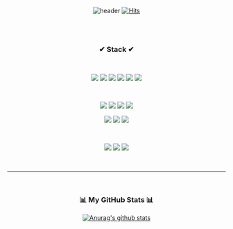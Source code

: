 <div align = center>
  
  ![header](https://capsule-render.vercel.app/api?type=waving&color=auto&height=200&section=header&text=👋%20WELCOME%20👋&fontSize=50&align=center)
[![Hits](https://hits.seeyoufarm.com/api/count/incr/badge.svg?url=https%3A%2F%2Fgithub.com%2FJaeLinJoo&count_bg=%2379C83D&title_bg=%23555555&icon=github.svg&icon_color=%23E7E7E7&title=hits&edge_flat=false)](https://hits.seeyoufarm.com)
  
  <br> <br>
  
  <h3> ✔ Stack ✔ </h3>
  <br>
   <p>
       <img src=https://img.shields.io/badge/Python-blue?style=round-square&logo=Python&logoColor=white/></a>
       <img src=https://img.shields.io/badge/JavaScript-FFF000?style=round-square&logo=Javascript&logoColor=white/></a>
       <img src=https://img.shields.io/badge/Java-orange?style=round-square&logo=Java&logoColor=white/></a>
       <img src=https://img.shields.io/badge/HTML5-green?style=round-square&logo=HTML5&logoColor=white/></a>
       <img src=https://img.shields.io/badge/CSS3-skyblue?style=round-square&logo=CSS3&logoColor=white/></a>
       <img src=https://img.shields.io/badge/C-purple?style=round-square&logo=C&logoColor=white/></a>
    </p>
  <br>
  <p>
       <img src=https://img.shields.io/badge/React-00D4FF?style=round-square&logo=React&logoColor=white/></a>
       <img src=https://img.shields.io/badge/Spring%20Boot-0?style=round-square&logo=Springboot&logoColor=white/></a>
       <img src=https://img.shields.io/badge/Android-red?style=round-square&logo=Android&logoColor=white/></a>
       <img src=https://img.shields.io/badge/Node.js-04D32F?style=round-square&logo=Node.js&logoColor=white/></a>
  </p>
  <p>
  <img src=https://img.shields.io/badge/MySQL-FF3021?style=round-square&logo=MySQL&logoColor=white/></a>
  <img src=https://img.shields.io/badge/PostgreSQL-4C4C4C?style=round-square&logo=PostgreSQL&logoColor=white/></a>
  <img src=https://img.shields.io/badge/Firebase-6866ff?style=round-square&logo=firebase&logoColor=white/></a>
  </p>
  <br>
  <p>
       <img src=https://img.shields.io/badge/pandas-FFE400?style=round-square&logo=Pandas&logoColor=white/></a>
       <img src=https://img.shields.io/badge/Numpy-ffbb00?style=round-square&logo=numpy&logoColor=white/></a>
       <img src=https://img.shields.io/badge/OpenCV-0900FF?style=round-square&logo=OpenCV&logoColor=white/></a>
   </p>

</div>
<br>

-------------------------------------------------------------------------------------------------------

<br>
  <h3 align = center> 📊 My GitHub Stats 📊 </h3>
  <div align=center>
  
   [![Anurag's github stats](https://github-readme-stats.vercel.app/api?username=JaeLinJoo&hide_title=true&show_icons=true&include_all_commits=true&disable_animations=true&theme=vue)](https://github.com/anuraghazra/github-readme-stats)
  </div>



<!--
**JaeLinJoo/JaeLinJoo** is a ✨ _special_ ✨ repository because its `README.md` (this file) appears on your GitHub profile.

Here are some ideas to get you started:

- 🔭 I’m currently working on ...
- 🌱 I’m currently learning ...
- 👯 I’m looking to collaborate on ...
- 🤔 I’m looking for help with ...
- 💬 Ask me about ...
- 📫 How to reach me: ...
- 😄 Pronouns: ...
- ⚡ Fun fact: ...
-->
